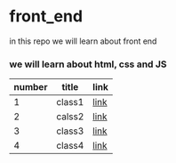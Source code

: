 # front_end
in this repo we will learn about front end
### we will learn about html, css and JS

| number | title | link |
| - | - | - |
| 1 | class1|[link](/classes/class1.md)|
| 2 | calss2|[link](/classes/class2.md)|
| 3 | class3|[link](/calsses/class3.md)|
| 4 | class4|[link](/calsses/class4.md)|